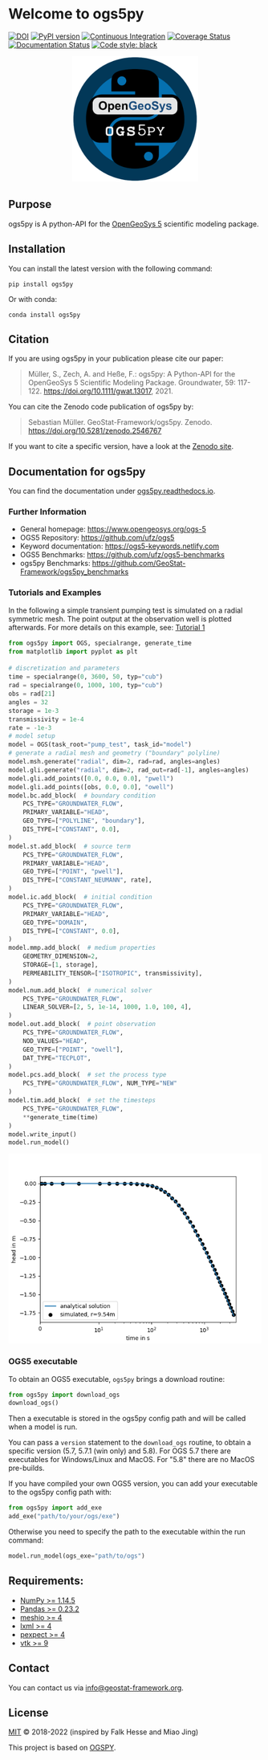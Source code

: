 # Welcome to ogs5py

[![DOI](https://zenodo.org/badge/DOI/10.5281/zenodo.2546767.svg)](https://doi.org/10.5281/zenodo.2546767)
[![PyPI version](https://badge.fury.io/py/ogs5py.svg)](https://badge.fury.io/py/ogs5py)
[![Continuous Integration](https://github.com/GeoStat-Framework/ogs5py/actions/workflows/main.yml/badge.svg)](https://github.com/GeoStat-Framework/ogs5py/actions/workflows/main.yml)
[![Coverage Status](https://coveralls.io/repos/github/GeoStat-Framework/ogs5py/badge.svg?branch=main)](https://coveralls.io/github/GeoStat-Framework/ogs5py?branch=main)
[![Documentation Status](https://readthedocs.org/projects/ogs5py/badge/?version=stable)](https://geostat-framework.readthedocs.io/projects/ogs5py/en/stable/?badge=stable)
[![Code style: black](https://img.shields.io/badge/code%20style-black-000000.svg)](https://github.com/ambv/black)

<p align="center">
<img src="https://raw.githubusercontent.com/GeoStat-Framework/ogs5py/main/docs/source/pics/OGS.png" alt="ogs5py-LOGO" width="251px"/>
</p>

## Purpose

ogs5py is A python-API for the [OpenGeoSys 5][ogs5_link] scientific modeling package.


## Installation

You can install the latest version with the following command:

    pip install ogs5py

Or with conda:

    conda install ogs5py


## Citation

If you are using ogs5py in your publication please cite our paper:

> Müller, S., Zech, A. and Heße, F.:
> ogs5py: A Python-API for the OpenGeoSys 5 Scientific Modeling Package.
> Groundwater, 59: 117-122. https://doi.org/10.1111/gwat.13017, 2021.

You can cite the Zenodo code publication of ogs5py by:

> Sebastian Müller. GeoStat-Framework/ogs5py. Zenodo. https://doi.org/10.5281/zenodo.2546767

If you want to cite a specific version, have a look at the [Zenodo site](https://doi.org/10.5281/zenodo.2546767).


## Documentation for ogs5py

You can find the documentation under [ogs5py.readthedocs.io][doc_link].


### Further Information

- General homepage: https://www.opengeosys.org/ogs-5
- OGS5 Repository: https://github.com/ufz/ogs5
- Keyword documentation: https://ogs5-keywords.netlify.com
- OGS5 Benchmarks: https://github.com/ufz/ogs5-benchmarks
- ogs5py Benchmarks: https://github.com/GeoStat-Framework/ogs5py_benchmarks


### Tutorials and Examples

In the following a simple transient pumping test is simulated on a radial symmetric mesh.
The point output at the observation well is plotted afterwards.
For more details on this example, see: [Tutorial 1][tut1_link]

```python
from ogs5py import OGS, specialrange, generate_time
from matplotlib import pyplot as plt

# discretization and parameters
time = specialrange(0, 3600, 50, typ="cub")
rad = specialrange(0, 1000, 100, typ="cub")
obs = rad[21]
angles = 32
storage = 1e-3
transmissivity = 1e-4
rate = -1e-3
# model setup
model = OGS(task_root="pump_test", task_id="model")
# generate a radial mesh and geometry ("boundary" polyline)
model.msh.generate("radial", dim=2, rad=rad, angles=angles)
model.gli.generate("radial", dim=2, rad_out=rad[-1], angles=angles)
model.gli.add_points([0.0, 0.0, 0.0], "pwell")
model.gli.add_points([obs, 0.0, 0.0], "owell")
model.bc.add_block(  # boundary condition
    PCS_TYPE="GROUNDWATER_FLOW",
    PRIMARY_VARIABLE="HEAD",
    GEO_TYPE=["POLYLINE", "boundary"],
    DIS_TYPE=["CONSTANT", 0.0],
)
model.st.add_block(  # source term
    PCS_TYPE="GROUNDWATER_FLOW",
    PRIMARY_VARIABLE="HEAD",
    GEO_TYPE=["POINT", "pwell"],
    DIS_TYPE=["CONSTANT_NEUMANN", rate],
)
model.ic.add_block(  # initial condition
    PCS_TYPE="GROUNDWATER_FLOW",
    PRIMARY_VARIABLE="HEAD",
    GEO_TYPE="DOMAIN",
    DIS_TYPE=["CONSTANT", 0.0],
)
model.mmp.add_block(  # medium properties
    GEOMETRY_DIMENSION=2,
    STORAGE=[1, storage],
    PERMEABILITY_TENSOR=["ISOTROPIC", transmissivity],
)
model.num.add_block(  # numerical solver
    PCS_TYPE="GROUNDWATER_FLOW",
    LINEAR_SOLVER=[2, 5, 1e-14, 1000, 1.0, 100, 4],
)
model.out.add_block(  # point observation
    PCS_TYPE="GROUNDWATER_FLOW",
    NOD_VALUES="HEAD",
    GEO_TYPE=["POINT", "owell"],
    DAT_TYPE="TECPLOT",
)
model.pcs.add_block(  # set the process type
    PCS_TYPE="GROUNDWATER_FLOW", NUM_TYPE="NEW"
)
model.tim.add_block(  # set the timesteps
    PCS_TYPE="GROUNDWATER_FLOW",
    **generate_time(time)
)
model.write_input()
model.run_model()
```

<p align="center">
<img src="https://raw.githubusercontent.com/GeoStat-Framework/ogs5py/main/docs/source/pics/01_pump_test_drawdown.png" alt="Drawdown" width="600px"/>
</p>


### OGS5 executable

To obtain an OGS5 executable, ``ogs5py`` brings a download routine:

```python
from ogs5py import download_ogs
download_ogs()
```

Then a executable is stored in the ogs5py config path and will be called
when a model is run.

You can pass a ``version`` statement to the ``download_ogs`` routine, to
obtain a specific version (5.7, 5.7.1 (win only) and 5.8).
For OGS 5.7 there are executables for Windows/Linux and MacOS.
For "5.8" there are no MacOS pre-builds.

If you have compiled your own OGS5 version, you can add your executable
to the ogs5py config path with:

```python
from ogs5py import add_exe
add_exe("path/to/your/ogs/exe")
```

Otherwise you need to specify the path to the executable within the run command:

```python
model.run_model(ogs_exe="path/to/ogs")
```


## Requirements:

- [NumPy >= 1.14.5](https://www.numpy.org)
- [Pandas >= 0.23.2](https://pandas.pydata.org/)
- [meshio >= 4](https://github.com/nschloe/meshio)
- [lxml >= 4](https://github.com/lxml/lxml)
- [pexpect >= 4](https://github.com/pexpect/pexpect)
- [vtk >= 9](https://vtk.org/)

## Contact

You can contact us via <info@geostat-framework.org>.


## License

[MIT][gpl_link] © 2018-2022 (inspired by Falk Hesse and Miao Jing)

This project is based on [OGSPY][ogspy_link].

[ogspy_link]: https://github.com/fhesze/OGSPY
[gpl_link]: https://github.com/GeoStat-Framework/ogs5py/blob/main/LICENSE
[ogs5_link]: https://www.opengeosys.org/ogs-5/
[doc_link]: https://ogs5py.readthedocs.io/
[tut1_link]: https://geostat-framework.readthedocs.io/projects/ogs5py/en/stable/tutorial_01_pump.html
